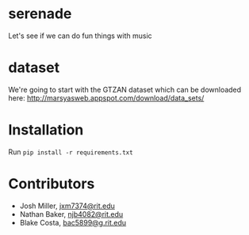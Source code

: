 # serenade
Let's see if we can do fun things with music

# dataset
We're going to start with the GTZAN dataset which can be downloaded here: http://marsyasweb.appspot.com/download/data_sets/

# Installation
Run `pip install -r requirements.txt`

# Contributors
- Josh Miller, jxm7374@rit.edu
- Nathan Baker, njb4082@rit.edu
- Blake Costa, bac5899@g.rit.edu
